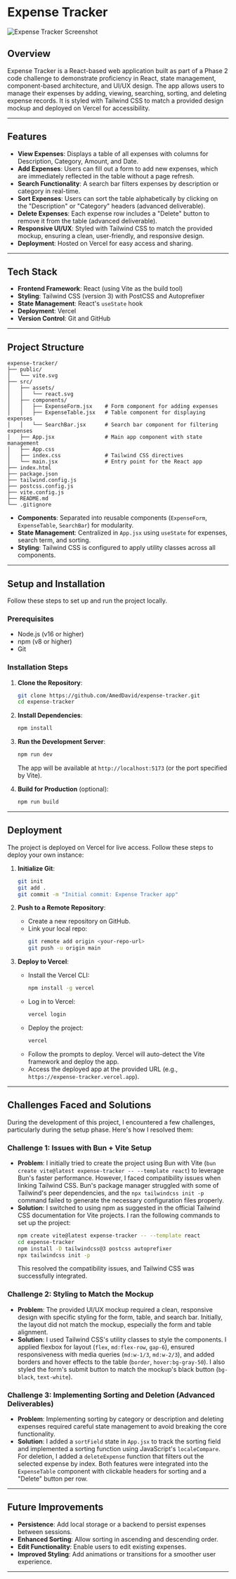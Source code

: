 # Expense Tracker

![Expense Tracker Screenshot](image.png)

## Overview

Expense Tracker is a React-based web application built as part of a Phase 2 code challenge to demonstrate proficiency in React, state management, component-based architecture, and UI/UX design. The app allows users to manage their expenses by adding, viewing, searching, sorting, and deleting expense records. It is styled with Tailwind CSS to match a provided design mockup and deployed on Vercel for accessibility.

---

## Features

- **View Expenses**: Displays a table of all expenses with columns for Description, Category, Amount, and Date.
- **Add Expenses**: Users can fill out a form to add new expenses, which are immediately reflected in the table without a page refresh.
- **Search Functionality**: A search bar filters expenses by description or category in real-time.
- **Sort Expenses**: Users can sort the table alphabetically by clicking on the "Description" or "Category" headers (advanced deliverable).
- **Delete Expenses**: Each expense row includes a "Delete" button to remove it from the table (advanced deliverable).
- **Responsive UI/UX**: Styled with Tailwind CSS to match the provided mockup, ensuring a clean, user-friendly, and responsive design.
- **Deployment**: Hosted on Vercel for easy access and sharing.

---

## Tech Stack

- **Frontend Framework**: React (using Vite as the build tool)
- **Styling**: Tailwind CSS (version 3) with PostCSS and Autoprefixer
- **State Management**: React's `useState` hook
- **Deployment**: Vercel
- **Version Control**: Git and GitHub

---

## Project Structure

```
expense-tracker/
├── public/
│   └── vite.svg
├── src/
│   ├── assets/
│   │   └── react.svg
│   ├── components/
│   │   ├── ExpenseForm.jsx    # Form component for adding expenses
│   │   ├── ExpenseTable.jsx   # Table component for displaying expenses
│   │   └── SearchBar.jsx      # Search bar component for filtering expenses
│   ├── App.jsx                # Main app component with state management
│   ├── App.css
│   ├── index.css              # Tailwind CSS directives
│   └── main.jsx               # Entry point for the React app
├── index.html
├── package.json
├── tailwind.config.js
├── postcss.config.js
├── vite.config.js
├── README.md
└── .gitignore
```

- **Components**: Separated into reusable components (`ExpenseForm`, `ExpenseTable`, `SearchBar`) for modularity.
- **State Management**: Centralized in `App.jsx` using `useState` for expenses, search term, and sorting.
- **Styling**: Tailwind CSS is configured to apply utility classes across all components.

---

## Setup and Installation

Follow these steps to set up and run the project locally.

### Prerequisites

- Node.js (v16 or higher)
- npm (v8 or higher)
- Git

### Installation Steps

1. **Clone the Repository**:
   ```bash
   git clone https://github.com/AmedDavid/expense-tracker.git 
   cd expense-tracker
   ```

2. **Install Dependencies**:
   ```bash
   npm install
   ```

3. **Run the Development Server**:
   ```bash
   npm run dev
   ```
   The app will be available at `http://localhost:5173` (or the port specified by Vite).

4. **Build for Production** (optional):
   ```bash
   npm run build
   ```

---

## Deployment

The project is deployed on Vercel for live access. Follow these steps to deploy your own instance:

1. **Initialize Git**:
   ```bash
   git init
   git add .
   git commit -m "Initial commit: Expense Tracker app"
   ```

2. **Push to a Remote Repository**:
   - Create a new repository on GitHub.
   - Link your local repo:
     ```bash
     git remote add origin <your-repo-url>
     git push -u origin main
     ```

3. **Deploy to Vercel**:
   - Install the Vercel CLI:
     ```bash
     npm install -g vercel
     ```
   - Log in to Vercel:
     ```bash
     vercel login
     ```
   - Deploy the project:
     ```bash
     vercel
     ```
   - Follow the prompts to deploy. Vercel will auto-detect the Vite framework and deploy the app.
   - Access the deployed app at the provided URL (e.g., `https://expense-tracker.vercel.app`).

---

## Challenges Faced and Solutions

During the development of this project, I encountered a few challenges, particularly during the setup phase. Here's how I resolved them:

### Challenge 1: Issues with Bun + Vite Setup
- **Problem**: I initially tried to create the project using Bun with Vite (`bun create vite@latest expense-tracker -- --template react`) to leverage Bun's faster performance. However, I faced compatibility issues when linking Tailwind CSS. Bun's package manager struggled with some of Tailwind's peer dependencies, and the `npx tailwindcss init -p` command failed to generate the necessary configuration files properly.
- **Solution**: I switched to using npm as suggested in the official Tailwind CSS documentation for Vite projects. I ran the following commands to set up the project:
  ```bash
  npm create vite@latest expense-tracker -- --template react
  cd expense-tracker
  npm install -D tailwindcss@3 postcss autoprefixer
  npx tailwindcss init -p
  ```
  This resolved the compatibility issues, and Tailwind CSS was successfully integrated.

### Challenge 2: Styling to Match the Mockup
- **Problem**: The provided UI/UX mockup required a clean, responsive design with specific styling for the form, table, and search bar. Initially, the layout did not match the mockup, especially the form and table alignment.
- **Solution**: I used Tailwind CSS's utility classes to style the components. I applied flexbox for layout (`flex`, `md:flex-row`, `gap-6`), ensured responsiveness with media queries (`md:w-1/3`, `md:w-2/3`), and added borders and hover effects to the table (`border`, `hover:bg-gray-50`). I also styled the form's submit button to match the mockup's black button (`bg-black`, `text-white`).

### Challenge 3: Implementing Sorting and Deletion (Advanced Deliverables)
- **Problem**: Implementing sorting by category or description and deleting expenses required careful state management to avoid breaking the core functionality.
- **Solution**: I added a `sortField` state in `App.jsx` to track the sorting field and implemented a sorting function using JavaScript's `localeCompare`. For deletion, I added a `deleteExpense` function that filters out the selected expense by index. Both features were integrated into the `ExpenseTable` component with clickable headers for sorting and a "Delete" button per row.

---

## Future Improvements

- **Persistence**: Add local storage or a backend to persist expenses between sessions.
- **Enhanced Sorting**: Allow sorting in ascending and descending order.
- **Edit Functionality**: Enable users to edit existing expenses.
- **Improved Styling**: Add animations or transitions for a smoother user experience.

---
